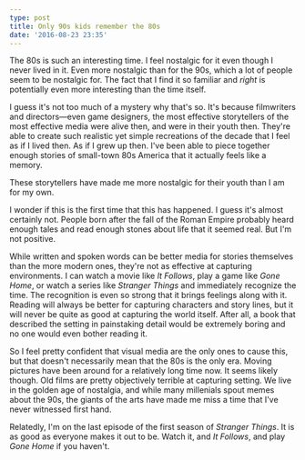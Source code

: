 ```yaml
---
type: post
title: Only 90s kids remember the 80s
date: '2016-08-23 23:35'
---
```


The 80s is such an interesting time. I feel nostalgic for it even though I never lived in it. Even more nostalgic than for the 90s, which a lot of people seem to be nostalgic for. The fact that I find it so familiar and *right* is potentially even more interesting than the time itself.

I guess it's not too much of a mystery why that's so. It's because filmwriters and directors—even game designers, the most effective storytellers of the most effective media were alive then, and were in their youth then. They're able to create such realistic yet simple recreations of the decade that I feel as if I lived then. As if I grew up then. I've been able to piece together enough stories of small-town 80s America that it actually feels like a memory.

These storytellers have made me more nostalgic for their youth than I am for my own.

I wonder if this is the first time that this has happened. I guess it's almost certainly not. People born after the fall of the Roman Empire probably heard enough tales and read enough stones about life that it seemed real. But I'm not positive.

While written and spoken words can be better media for stories themselves than the more modern ones, they're not as effective at capturing environments. I can watch a movie like *It Follows*, play a game like *Gone Home*, or watch a series like *Stranger Things* and immediately recognize the time. The recognition is even so strong that it brings feelings along with it. Reading will always be better for capturing characters and story lines, but it will never be quite as good at capturing the world itself. After all, a book that described the setting in painstaking detail would be extremely boring and no one would even bother reading it.

So I feel pretty confident that visual media are the only ones to cause this, but that doesn't necessarily mean that the 80s is the only era. Moving pictures have been around for a relatively long time now. It seems likely though. Old films are pretty objectively terrible at capturing setting. We live in the golden age of nostalgia, and while many millenials spout memes about the 90s, the giants of the arts have made me miss a time that I've never witnessed first hand.

Relatedly, I'm on the last episode of the first season of *Stranger Things*. It is as good as everyone makes it out to be. Watch it, and *It Follows*, and play *Gone Home* if you haven't.
